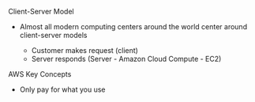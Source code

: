 Client-Server Model

- Almost all modern computing centers around the world center around client-server models
    
    - Customer makes request (client)
    - Server responds (Server - Amazon Cloud Compute - EC2)
 
AWS Key Concepts

- Only pay for what you use